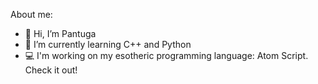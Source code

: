About me:
- 👋 Hi, I’m Pantuga
- 🌱 I’m currently learning C++ and Python
- 💻 I'm working on my esotheric programming language: Atom Script. Check it out!
<!---
Pantuga/Pantuga is a ✨ special ✨ repository because its `README.md` (this file) appears on your GitHub profile.
You can click the Preview link to take a look at your changes.
--->
